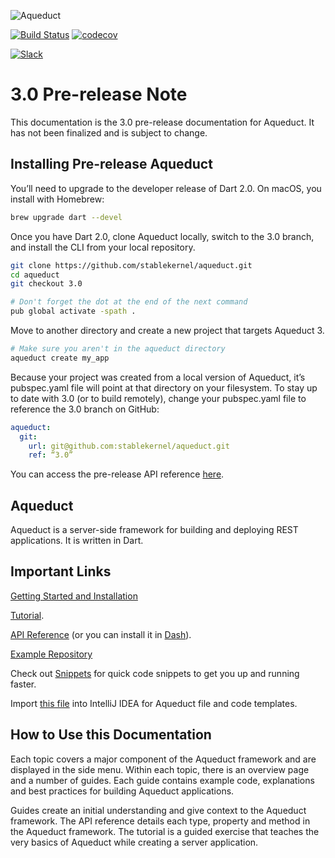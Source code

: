 ![Aqueduct](https://s3.amazonaws.com/aqueduct-collateral/aqueduct.png)

[![Build Status](https://travis-ci.org/stablekernel/aqueduct.svg?branch=master)](https://travis-ci.org/stablekernel/aqueduct) [![codecov](https://codecov.io/gh/stablekernel/aqueduct/branch/master/graph/badge.svg)](https://codecov.io/gh/stablekernel/aqueduct)

<a href="http://slackaqueductsignup.herokuapp.com/"><img src="https://slackaqueductsignup.herokuapp.com/badge.svg" alt="Slack"/></a><br/>

# 3.0 Pre-release Note

This documentation is the 3.0 pre-release documentation for Aqueduct. It has not been finalized and is subject to change.

## Installing Pre-release Aqueduct

You’ll need to upgrade to the developer release of Dart 2.0. On macOS, you install with Homebrew:

```bash
brew upgrade dart --devel
```

Once you have Dart 2.0, clone Aqueduct locally, switch to the 3.0 branch, and install the CLI from your local repository.

```bash
git clone https://github.com/stablekernel/aqueduct.git
cd aqueduct
git checkout 3.0

# Don't forget the dot at the end of the next command
pub global activate -spath .
```

Move to another directory and create a new project that targets Aqueduct 3.

```bash
# Make sure you aren't in the aqueduct directory
aqueduct create my_app
```

Because your project was created from a local version of Aqueduct, it’s pubspec.yaml file will point at that directory on your filesystem. To stay up to date with 3.0 (or to build remotely), change your pubspec.yaml file to reference the 3.0 branch on GitHub:

```yaml
aqueduct:
  git:
    url: git@github.com:stablekernel/aqueduct.git
    ref: “3.0”
```

You can access the pre-release API reference [here](https://aqueduct.io/prerelease-3.0/api/index.html).

## Aqueduct

Aqueduct is a server-side framework for building and deploying REST applications. It is written in Dart.

## Important Links

[Getting Started and Installation](getting_started.md)

[Tutorial](tut/getting-started.md).

[API Reference](https://www.dartdocs.org/documentation/aqueduct/latest) (or you can install it in [Dash](https://kapeli.com/docsets#dartdoc)).

[Example Repository](https://github.com/stablekernel/aqueduct_examples)

Check out [Snippets](snippets/overview.md) for quick code snippets to get you up and running faster.

Import [this file](https://s3.amazonaws.com/aqueduct-intellij/aqueduct.jar) into IntelliJ IDEA for Aqueduct file and code templates.

## How to Use this Documentation

Each topic covers a major component of the Aqueduct framework and are displayed in the side menu. Within each topic, there is an overview page and a number of guides. Each guide contains example code, explanations and best practices for building Aqueduct applications.

Guides create an initial understanding and give context to the Aqueduct framework. The API reference details each type, property and method in the Aqueduct framework. The tutorial is a guided exercise that teaches the very basics of Aqueduct while creating a server application.

